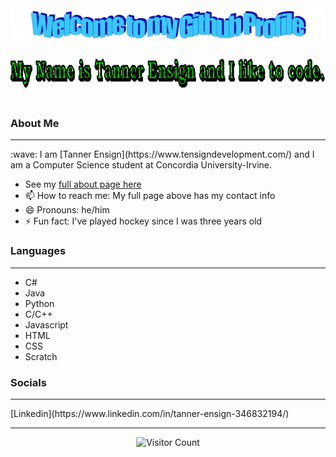 <!-- "Hero" Header -->
<div align="center">
  <img src="https://raw.githubusercontent.com/tensign1444/tensign1444/master/images/welcome.png" style="max-width: 100%;" alt="Welcome to my Github Profile" />
  <br />
  <br />
  <img height="50" alt="My Name is Tanner Ensign and I like to code." src="images/text.gif" />
  <br />
  <br />

</div>

<!-- End -->


<!-- About Me -->

 ### About Me
<hr>
:wave: I am [Tanner Ensign](https://www.tensigndevelopment.com/) and I am a Computer Science student at Concordia University-Irvine. 

- See my [full about page here](https://www.tensigndevelopment.com/)
- 📫 How to reach me: My full page above has my contact info
- 😄 Pronouns: he/him
- ⚡ Fun fact: I've played hockey since I was three years old

<!-- End -->

<!-- Languages -->

 ### Languages
<hr>

- C#
- Java
- Python
- C/C++
- Javascript
- HTML
- CSS
- Scratch

<!-- End -->

<!-- Social -->
 ### Socials
<hr>
[Linkedin](https://www.linkedin.com/in/tanner-ensign-346832194/)

<!-- End -->
<!-- Footer -->
<hr>
<div align="center">

![Visitor Count](https://profile-counter.glitch.me/tensign1444/count.svg)

</div>
